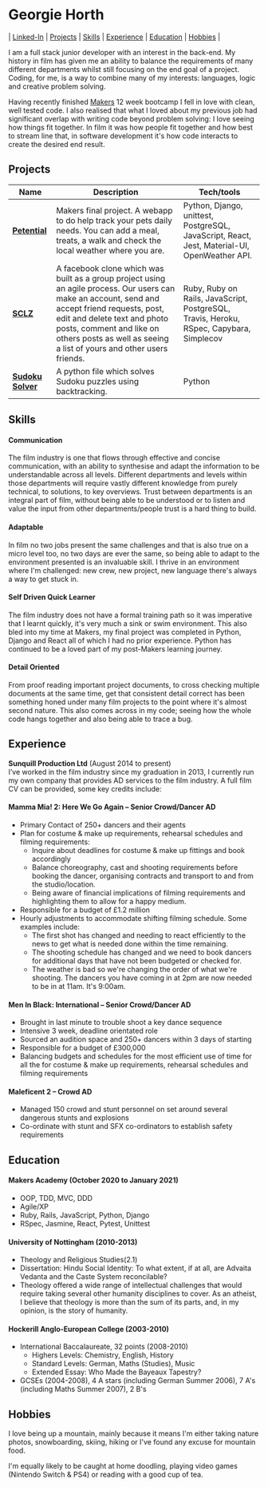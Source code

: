 # Georgie Horth

| [Linked-In](https://www.linkedin.com/in/georgie-horth-481961205/) | [Projects](#Projects) | [Skills](#Skills) | [Experience](#Experience) | [Education](#Education) | [Hobbies](#Hobbies) |

I am a full stack junior developer with an interest in the back-end. My history in film has given me an ability to balance the requirements of many different departments whilst still focusing on the end goal of a project. Coding, for me, is a way to combine many of my interests: languages, logic and creative problem solving. 

Having recently finished [Makers]( https://makers.tech/) 12 week bootcamp I fell in love with clean, well tested code. I also realised that what I loved about my previous job had significant overlap with writing code beyond problem solving: I love seeing how things fit together. In film it was how people fit together and how best to stream line that, in software development it's how code interacts to create the desired end result.

## Projects

| Name                         | Description       | Tech/tools        |
| ---------------------------- | ----------------- | ----------------- |
| [**Petential**](https://github.com/stringiest/petential_extension)             | Makers final project. A webapp to do help track your pets daily needs. You can add a meal, treats, a walk and check the local weather where you are.| Python, Django, unittest, PostgreSQL, JavaScript, React, Jest, Material-UI, OpenWeather API. |
| [**SCLZ**](https://github.com/horthbynorthwest/acebook-SCLZ) | A facebook clone which was built as a group project using an agile process. Our users can make an account, send and accept friend requests, post, edit and delete text and photo posts, comment and like on others posts as well as seeing a list of yours and other users friends. | Ruby, Ruby on Rails, JavaScript, PostgreSQL, Travis, Heroku, RSpec, Capybara, Simplecov               |
| [**Sudoku Solver**](https://github.com/horthbynorthwest/sudoku_solver) | A python file which solves Sudoku puzzles using backtracking. | Python |

## Skills

#### Communication
The film industry is one that flows through effective and concise communication, with an ability to synthesise and adapt the information to be understandable across all levels. Different departments and levels within those departments will require vastly different knowledge from purely technical, to solutions, to key overviews. Trust between departments is an integral part of film, without being able to be understood or to listen and value the input from other departments/people trust is a hard thing to build. 

#### Adaptable
In film no two jobs present the same challenges and that is also true on a micro level too, no two days are ever the same, so being able to adapt to the environment presented is an invaluable skill. I thrive in an environment where I'm challenged: new crew, new project, new language there's always a way to get stuck in.

#### Self Driven Quick Learner 

The film industry does not have a formal training path so it was imperative that I learnt quickly, it's very much a sink or swim environment. This also bled into my time at Makers, my final project was completed in Python, Django and React all of which I had no prior experience. Python has continued to be a loved part of my post-Makers learning journey.

#### Detail Oriented

From proof reading important project documents, to cross checking multiple documents at the same time, get that consistent detail correct has been something honed under many film projects to the point where it's almost second nature. This also comes across in my code; seeing how the whole code hangs together and also being able to trace a bug.

## Experience

**Sunquill Production Ltd** (August 2014 to present)  
I’ve worked in the film industry since my graduation in 2013, I currently run my own company that provides AD services to the film industry. A full film CV can be provided, some key credits include:

#### Mamma Mia! 2: Here We Go Again – Senior Crowd/Dancer AD
 - Primary Contact of 250+ dancers and their agents
 - Plan for costume & make up requirements, rehearsal schedules and filming requirements:
	 - Inquire about deadlines for costume & make up fittings and book accordingly
	 - Balance choreography, cast and shooting requirements before booking the dancer, organising contracts and transport to and from the studio/location.
	 - Being aware of financial implications of filming requirements and highlighting them to allow for a happy medium.
 - Responsible for a budget of £1.2 million
 - Hourly adjustments to accommodate shifting filming schedule. Some examples include:
	 - The first shot has changed and needing to react efficiently to the news to get what is needed done within the time remaining.
	 - The shooting schedule has changed and we need to book dancers for additional days that have not been budgeted or checked for.
	 - The weather is bad so we're changing the order of what we're shooting. The dancers you have coming in at 2pm are now needed to be in at 11am. It's 9:00am.
	 

 #### Men In Black: International – Senior Crowd/Dancer AD
 - Brought in last minute to trouble shoot a key dance sequence
 - Intensive 3 week, deadline orientated role
 - Sourced an audition space and 250+ dancers within 3 days of starting
 - Responsible for a budget of £300,000
 - Balancing budgets and schedules for the most efficient use of time for all the for costume & make up requirements, rehearsal schedules and filming requirements

 #### Maleficent 2 – Crowd AD
 - Managed 150 crowd and stunt personnel on set around several dangerous stunts and explosions
 - Co-ordinate with stunt and SFX co-ordinators to establish safety requirements


## Education

#### Makers Academy (October 2020 to January 2021)

- OOP, TDD, MVC, DDD
- Agile/XP
- Ruby, Rails, JavaScript, Python, Django
- RSpec, Jasmine, React, Pytest, Unittest

#### University of Nottingham (2010-2013)

- Theology and Religious Studies(2.1)
- Dissertation: Hindu Social Identity: To what extent, if at all, are Advaita Vedanta and the Caste System reconcilable?
- Theology offered a wide range of intellectual challenges that would require taking several other humanity disciplines to cover. As an atheist, I believe that theology is more than the sum of its parts, and, in my opinion, is the story of humanity.

#### Hockerill Anglo-European College (2003-2010)
- International Baccalaureate, 32 points (2008-2010)
  - Highers Levels: Chemistry, English, History
  - Standard Levels: German, Maths (Studies), Music
  - Extended Essay: Who Made the Bayeaux Tapestry?
- GCSEs (2004-2008), 4 A stars (including German Summer 2006), 7 A's (including Maths Summer 2007), 2 B's 


## Hobbies

I love being up a mountain, mainly because it means I'm either taking nature photos, snowboarding, skiing, hiking or I've found any excuse for mountain food.

I'm equally likely to be caught at home doodling, playing video games (Nintendo Switch & PS4) or reading with a good cup of tea.
